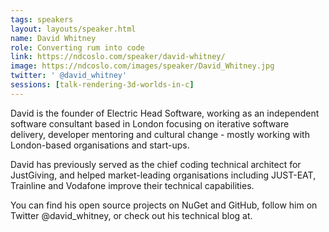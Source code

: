 ```yaml
---
tags: speakers
layout: layouts/speaker.html
name: David Whitney
role: Converting rum into code
link: https://ndcoslo.com/speaker/david-whitney/
image: https://ndcoslo.com/images/speaker/David_Whitney.jpg
twitter: ' @david_whitney'
sessions: [talk-rendering-3d-worlds-in-c]
---
```

David is the founder of Electric Head Software, working as an independent software consultant based in London focusing on iterative software delivery, developer mentoring and cultural change - mostly working with London-based organisations and start-ups.

David has previously served as the chief coding technical architect for JustGiving, and helped market-leading organisations including JUST-EAT, Trainline and Vodafone improve their technical capabilities.

You can find his open source projects on NuGet and GitHub, follow him on Twitter @david_whitney, or check out his technical blog at.